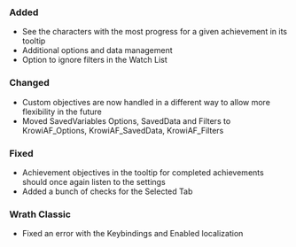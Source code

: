 <p><h3>Added</h3></p>
<ul>
<li>See the characters with the most progress for a given achievement in its tooltip</li>
<li>Additional options and data management</li>
<li>Option to ignore filters in the Watch List</li>
</ul>
<p><h3>Changed</h3></p>
<ul>
<li>Custom objectives are now handled in a different way to allow more flexibility in the future</li>
<li>Moved SavedVariables Options, SavedData and Filters to KrowiAF_Options, KrowiAF_SavedData, KrowiAF_Filters</li>
</ul>
<p><h3>Fixed</h3></p>
<ul>
<li>Achievement objectives in the tooltip for completed achievements should once again listen to the settings</li>
<li>Added a bunch of checks for the Selected Tab</li>
</ul>
<p><h3>Wrath Classic</h3></p>
<ul>
<li>Fixed an error with the Keybindings and Enabled localization</li>
</ul>
